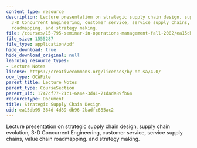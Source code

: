 ```yaml
---
content_type: resource
description: Lecture presentation on strategic supply chain design, supply chain evolution,
  3-D Concurrent Engineering, customer service, service supply chains, value chain
  roadmapping. and strategy making.
file: /courses/15-795-seminar-in-operations-management-fall-2002/ea15db95364d4d89db962badfc685ac2_stratsupply_chain_mit_fine_021102_lect_2.pdf
file_size: 1555287
file_type: application/pdf
hide_download: true
hide_download_original: null
learning_resource_types:
- Lecture Notes
license: https://creativecommons.org/licenses/by-nc-sa/4.0/
ocw_type: OCWFile
parent_title: Lecture Notes
parent_type: CourseSection
parent_uid: 1747cf77-21c1-6a4e-3d41-71dada89fb64
resourcetype: Document
title: Strategic Supply Chain Design
uid: ea15db95-364d-4d89-db96-2badfc685ac2
---
```

Lecture presentation on strategic supply chain design, supply chain evolution, 3-D Concurrent Engineering, customer service, service supply chains, value chain roadmapping. and strategy making.